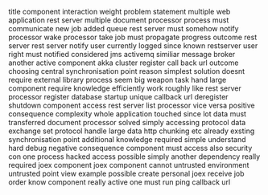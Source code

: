 title component interaction weight problem statement multiple web application rest server multiple document processor process must communicate new job added queue rest server must somehow notify processor wake processor take job must propagate progress outcome rest server rest server notify user currently logged since known restserver user right must notified considered jms activemq similiar message broker another active component akka cluster register call back url outcome choosing central synchronisation point reason simplest solution doesnt require external library process seem big weapon task hand large component require knowledge efficiently work roughly like rest server processor register database startup unique callback url deregister shutdown component access rest server list processor vice versa positive consequence complexity whole application touched since lot data must transferred document processor solved simply accessing protocol data exchange set protocol handle large data http chunking etc already exsting synchronisation point additional knowledge required simple understand hard debug negative consequence component must access also security con one process hacked access possible simply another dependency really required joex component joex component cannot untrusted environment untrusted point view example possible create personal joex receive job order know component really active one must run ping callback url